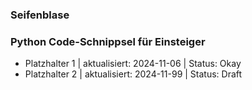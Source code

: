 ### Seifenblase
### Python Code-Schnippsel für Einsteiger

<ul>
<li>Platzhalter 1 | aktualisiert: 2024-11-06 | Status: Okay</li>
<li>Platzhalter 2 | aktualisiert: 2024-11-99 | Status: Draft</li>
</ul>
